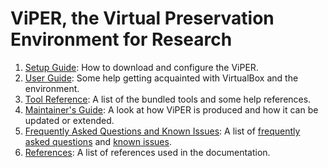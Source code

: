 # ViPER, the Virtual Preservation Environment for Research

1. [Setup Guide](../setup/): How to download and configure the ViPER.
2. [User Guide](../guide/): Some help getting acquainted with VirtualBox and the environment.
3. [Tool Reference](../tools/): A list of the bundled tools and some help references.
4. [Maintainer's Guide](../maintainer/): A look at how ViPER is produced and how it can be updated or extended.
5. [Frequently Asked Questions and Known Issues](../faqw): A list of [frequently asked questions](../faqs#faqs) and [known issues](../faqs#known-issues).
6. [References](../refs/): A list of references used in the documentation.
